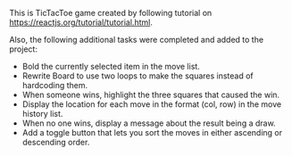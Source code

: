 This is TicTacToe game created by following tutorial on https://reactjs.org/tutorial/tutorial.html.

Also, the following additional tasks were completed and added to the project: 

- Bold the currently selected item in the move list.
- Rewrite Board to use two loops to make the squares instead of hardcoding them.
- When someone wins, highlight the three squares that caused the win.
- Display the location for each move in the format (col, row) in the move history list.
- When no one wins, display a message about the result being a draw.
- Add a toggle button that lets you sort the moves in either ascending or descending order.
